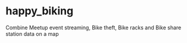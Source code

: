 # happy_biking
Combine Meetup event streaming, Bike theft, Bike racks and Bike share station data on a map
